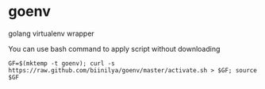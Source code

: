 goenv
=====

golang virtualenv wrapper

You can use bash command to apply script without downloading

    GF=$(mktemp -t goenv); curl -s https://raw.github.com/biinilya/goenv/master/activate.sh > $GF; source $GF
